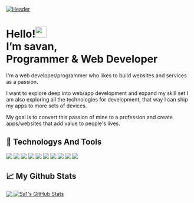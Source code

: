 [![Header](https://raw.githubusercontent.com/theSa1/theSa1/main/github-readme-banner.png "Header")](https://sa1.co.in/)

# Hello!<img src="https://raw.githubusercontent.com/MartinHeinz/MartinHeinz/master/wave.gif" width="30px"><br>I’m savan,<br>Programmer & Web Developer
<p>I'm a web developer/programmer who likes to build websites and services as a passion.</p>
<p>I want to explore deep into web/app development and expand my skill set I am also exploring all the technologies for development, that way I can ship my apps to more sets of devices.</p>
<p>My goal is to convert this passion of mine to a profession and create apps/websites that add value to people's lives.</p>

## 🔧 Technologys And Tools
![](https://img.shields.io/badge/OS-Linux-informational?style=flat&logo=linux&logoColor=white)
![](https://img.shields.io/badge/Editor-VS_Code-informational?style=flat)
![](https://img.shields.io/badge/Language-Javascript-informational?style=flat&logo=javascript&logoColor=white)
![](https://img.shields.io/badge/Language-Typescript-informational?style=flat&logo=typescript&logoColor=white)
![](https://img.shields.io/badge/Framework-React-informational?style=flat&logo=react&logoColor=white)
![](https://img.shields.io/badge/Framework-NextJS-informational?style=flat&logo=next&logoColor=white)
![](https://img.shields.io/badge/Framework-Gatsby-informational?style=flat&logo=gatsby&logoColor=white)
![](https://img.shields.io/badge/Database-MongoDB-informational?style=flat&logo=mongodb&logoColor=white)
![](https://img.shields.io/badge/Database-MySQL-informational?style=flat&logo=mysql&logoColor=white)
![](https://img.shields.io/badge/Tool-Docker-informational?style=flat&logo=docker&logoColor=white)

## 📈 My Github Stats
<a href="https://github.com/thesa1">
  <img align="center" src="https://github-readme-stats.vercel.app/api/top-langs/?username=thesa1&title_color=ffffff&text_color=c9cacc&icon_color=2bbc8a&bg_color=1d1f21&langs_count=3" />
</a>
<a href="https://github.com/thesa1">
  <img align="center" src="https://github-readme-stats.vercel.app/api?username=thesa1&show_icons=true&line_height=27&count_private=true&title_color=ffffff&text_color=c9cacc&icon_color=2bbc8a&bg_color=1d1f21" alt="Sa1's GitHub Stats" />
</a>

<!-- # Social Links -->
<!-- <img src="https://simpleicons.org/icons/devdotto.svg" width="30px" style="filter:invert(1);" /> -->
